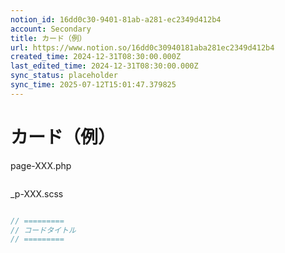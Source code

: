 ```yaml
---
notion_id: 16dd0c30-9401-81ab-a281-ec2349d412b4
account: Secondary
title: カード（例）
url: https://www.notion.so/16dd0c30940181aba281ec2349d412b4
created_time: 2024-12-31T08:30:00.000Z
last_edited_time: 2024-12-31T08:30:00.000Z
sync_status: placeholder
sync_time: 2025-07-12T15:01:47.379825
---
```

# カード（例）

page-XXX.php
```php

```
_p-XXX.scss
```scss

```
```javascript
// =========
// コードタイトル
// =========
```